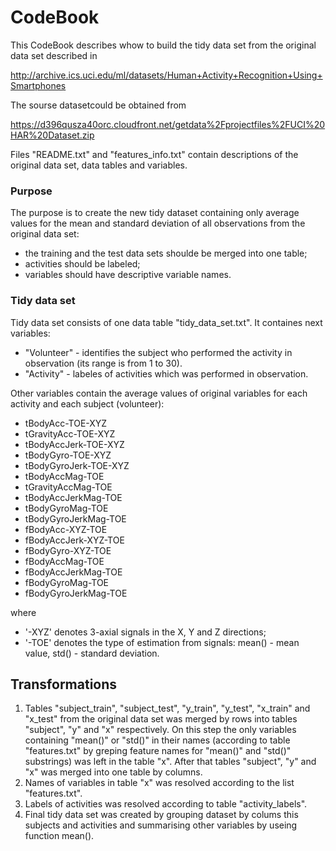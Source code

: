 CodeBook
==============

This CodeBook describes whow to build the tidy data set from the original data set described in

http://archive.ics.uci.edu/ml/datasets/Human+Activity+Recognition+Using+Smartphones

The sourse datasetcould be obtained from 

https://d396qusza40orc.cloudfront.net/getdata%2Fprojectfiles%2FUCI%20HAR%20Dataset.zip

Files "README.txt" and "features_info.txt" contain descriptions of the original data set, 
data tables and variables.

### Purpose

The purpose is to create the new tidy dataset containing only average values 
for the mean and standard deviation of all observations from the original data set:

* the training and the test data sets shoulde be merged into one table;
* activities should be labeled;
* variables should have descriptive variable names.

### Tidy data set

Tidy data set consists of one data table "tidy_data_set.txt". It containes next variables:

* "Volunteer" - identifies the subject who performed the activity in observation (its range is from 1 to 30).
* "Activity" - labeles of activities which was performed in observation.

Other variables contain the average values of original variables for each activity and each subject (volunteer):

* tBodyAcc-TOE-XYZ
* tGravityAcc-TOE-XYZ
* tBodyAccJerk-TOE-XYZ
* tBodyGyro-TOE-XYZ
* tBodyGyroJerk-TOE-XYZ
* tBodyAccMag-TOE
* tGravityAccMag-TOE
* tBodyAccJerkMag-TOE
* tBodyGyroMag-TOE
* tBodyGyroJerkMag-TOE
* fBodyAcc-XYZ-TOE
* fBodyAccJerk-XYZ-TOE
* fBodyGyro-XYZ-TOE
* fBodyAccMag-TOE
* fBodyAccJerkMag-TOE
* fBodyGyroMag-TOE
* fBodyGyroJerkMag-TOE

where

* '-XYZ' denotes 3-axial signals in the X, Y and Z directions;
* '-TOE' denotes the type of estimation from signals: mean() - mean value, std() - standard deviation.


## Transformations

1. Tables "subject_train", "subject_test", "y_train", "y_test", "x_train" and "x_test" from the original data set was merged by rows into tables "subject", "y" and "x" respectively. On this step the only variables containing "mean()" or "std()" in their names (according to table "features.txt" by greping feature names for "mean()" and "std()" substrings) was left in the table "x". After that tables "subject", "y" and "x" was merged into one table by columns.
2. Names of variables in table "x" was resolved according to the list "features.txt".
3. Labels of activities was resolved according to table "activity_labels".
4. Final tidy data set was created by grouping dataset by colums this subjects and activities and summarising other variables by useing function mean().
